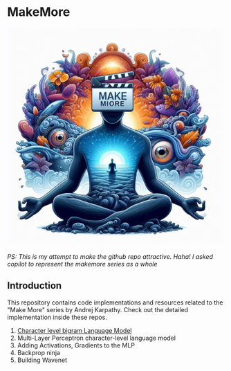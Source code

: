 # MakeMore

![makemore](misc/makemore.jpeg)

*PS: This is my attempt to make the github repo attractive. Haha! I asked copilot to represent the makemore series as a whole*

## Introduction
This repository contains code implementations and resources related to the "Make More" series by Andrej Karpathy. Check out the detailed implementation inside these repos.
1. [Character level bigram Language Model](bigram)
2. Multi-Layer Perceptron character-level language model
3. Adding Activations, Gradients to the MLP
4. Backprop ninja 
5. Building Wavenet